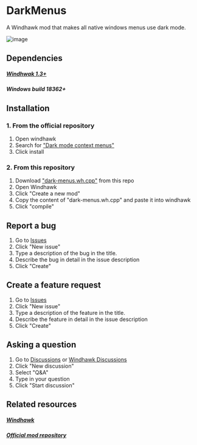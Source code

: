 # DarkMenus
A Windhawk mod that makes all native windows menus use dark mode.

![image](https://github.com/user-attachments/assets/9177a19e-2de4-4715-866f-9d1e2387724b)

## Dependencies
##### [Windhwak 1.3+](https://www.Windhawk.net)
##### Windows build 18362+

## Installation
### 1. From the official repository
1. Open windhawk
2. Search for ["Dark mode context menus"](https://windhawk.net/mods/dark-menus)
3. Click install

### 2. From this repository
1. Download ["dark-menus.wh.cpp"](https://github.com/MGGSK/DarkMenus/blob/main/dark-menus.wh.cpp) from this repo
2. Open Windhawk
3. Click "Create a new mod"
4. Copy the content of "dark-menus.wh.cpp" and paste it into windhawk
5. Click "compile"

## Report a bug
1. Go to [Issues](https://github.com/MGGSK/DarkMenus/issues)
2. Click "New issue"
3. Type a description of the bug in the title.
4. Describe the bug in detail in the issue description
7. Click "Create"

## Create a feature request
1. Go to [Issues](https://github.com/MGGSK/DarkMenus/issues)
2. Click "New issue"
3. Type a description of the feature in the title.
4. Describe the feature in detail in the issue description
7. Click "Create"

## Asking a question
1. Go to [Discussions](https://github.com/MGGSK/DarkMenus/discussions) or [Windhawk Discussions](https://github.com/ramensoftware/windhawk-mods/discussions)
2. Click "New discussion"
3. Select "Q&A"
4. Type in your question
5. Click "Start discussion"

## Related resources
##### [Windhawk](https://www.Windhawk.net)
##### [Official mod repository](https://github.com/ramensoftware/windhawk-mods)
